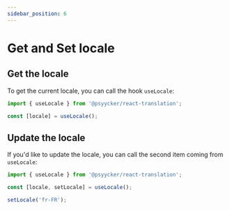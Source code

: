```yaml
---
sidebar_position: 6
---
```


# Get and Set locale

## Get the locale
To get the current locale, you can call the hook `useLocale`:

```jsx
import { useLocale } from '@psyycker/react-translation';

const [locale] = useLocale();
```

## Update the locale
If you'd like to update the locale, you can call the second item coming from `useLocale`:

```jsx
import { useLocale } from '@psyycker/react-translation';

const [locale, setLocale] = useLocale();

setLocale('fr-FR');
```
